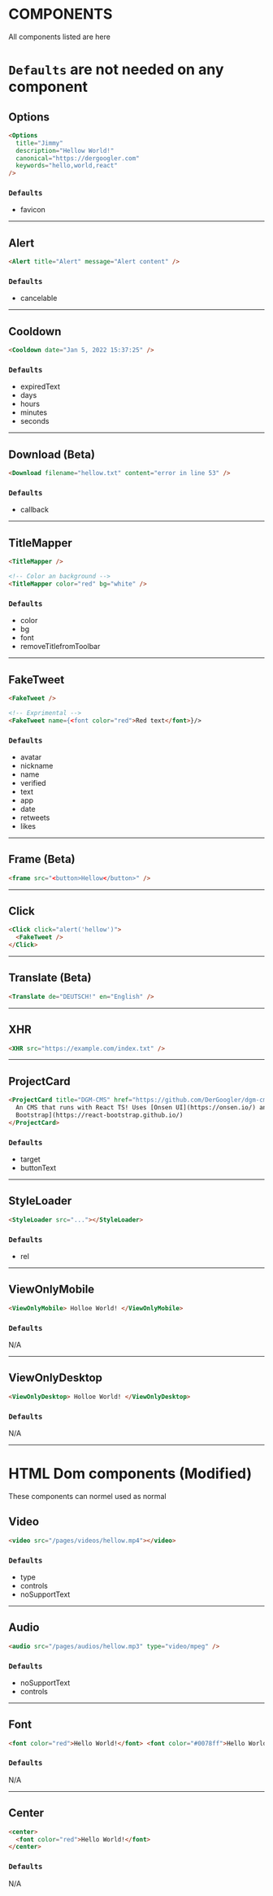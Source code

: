 # COMPONENTS

All components listed are here

# `Defaults` are not needed on any component

## Options

```html
<Options
  title="Jimmy"
  description="Hellow World!"
  canonical="https://dergoogler.com"
  keywords="hello,world,react"
/>
```

### `Defaults`

- favicon

---

## Alert

```html
<Alert title="Alert" message="Alert content" />
```

### `Defaults`

- cancelable

---

## Cooldown

```html
<Cooldown date="Jan 5, 2022 15:37:25" />
```

### `Defaults`

- expiredText
- days
- hours
- minutes
- seconds

---

## Download (Beta)

```html
<Download filename="hellow.txt" content="error in line 53" />
```

### `Defaults`

- callback

---

## TitleMapper

```html
<TitleMapper />

<!-- Color an background -->
<TitleMapper color="red" bg="white" />
```

### `Defaults`

- color
- bg
- font
- removeTitlefromToolbar

---

## FakeTweet

```html
<FakeTweet />

<!-- Exprimental -->
<FakeTweet name={<font color="red">Red text</font>}/>
```

### `Defaults`

- avatar
- nickname
- name
- verified
- text
- app
- date
- retweets
- likes

---

## Frame (Beta)

```html
<frame src="<button>Hellow</button>" />
```

---

## Click

```html
<Click click="alert('hellow')">
  <FakeTweet />
</Click>
```

---

## Translate (Beta)

```html
<Translate de="DEUTSCH!" en="English" />
```

---

## XHR

```html
<XHR src="https://example.com/index.txt" />
```

---

## ProjectCard

```html
<ProjectCard title="DGM-CMS" href="https://github.com/DerGoogler/dgm-cms">
  An CMS that runs with React TS! Uses [Onsen UI](https://onsen.io/) and [React
  Bootstrap](https://react-bootstrap.github.io/)
</ProjectCard>
```

### `Defaults`

- target
- buttonText

---

## StyleLoader

```html
<StyleLoader src="..."></StyleLoader>
```

### `Defaults`

- rel

---

## ViewOnlyMobile

```html
<ViewOnlyMobile> Holloe World! </ViewOnlyMobile>
```

### `Defaults`

N/A

---

## ViewOnlyDesktop

```html
<ViewOnlyDesktop> Holloe World! </ViewOnlyDesktop>
```

### `Defaults`

N/A

---

# HTML Dom components (Modified)

These components can normel used as normal

## Video

```html
<video src="/pages/videos/hellow.mp4"></video>
```

### `Defaults`

- type
- controls
- noSupportText

---

## Audio

```html
<audio src="/pages/audios/hellow.mp3" type="video/mpeg" />
```

### `Defaults`

- noSupportText
- controls

---

## Font

```html
<font color="red">Hello World!</font> <font color="#0078ff">Hello World!</font>
```

### `Defaults`

N/A

---

## Center

```html
<center>
  <font color="red">Hello World!</font>
</center>
```

### `Defaults`

N/A
